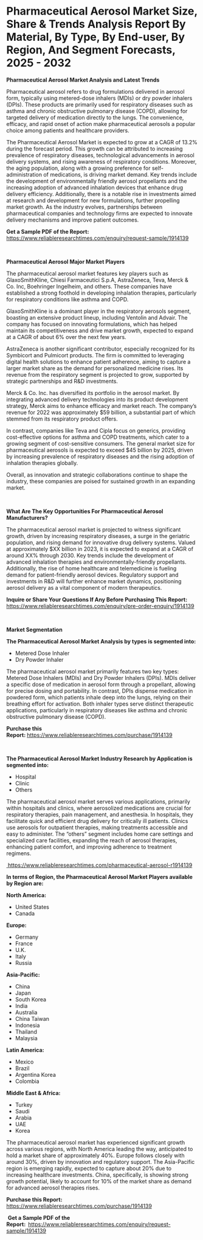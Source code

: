 <p><h1>Pharmaceutical Aerosol Market Size, Share & Trends Analysis Report By Material, By Type, By End-user, By Region, And Segment Forecasts, 2025 - 2032</h1></p><p><strong>Pharmaceutical Aerosol Market Analysis and Latest Trends</strong></p>
<p><p>Pharmaceutical aerosol refers to drug formulations delivered in aerosol form, typically using metered-dose inhalers (MDIs) or dry powder inhalers (DPIs). These products are primarily used for respiratory diseases such as asthma and chronic obstructive pulmonary disease (COPD), allowing for targeted delivery of medication directly to the lungs. The convenience, efficacy, and rapid onset of action make pharmaceutical aerosols a popular choice among patients and healthcare providers.</p><p>The Pharmaceutical Aerosol Market is expected to grow at a CAGR of 13.2% during the forecast period. This growth can be attributed to increasing prevalence of respiratory diseases, technological advancements in aerosol delivery systems, and rising awareness of respiratory conditions. Moreover, the aging population, along with a growing preference for self-administration of medications, is driving market demand. Key trends include the development of environmentally friendly aerosol propellants and the increasing adoption of advanced inhalation devices that enhance drug delivery efficiency. Additionally, there is a notable rise in investments aimed at research and development for new formulations, further propelling market growth. As the industry evolves, partnerships between pharmaceutical companies and technology firms are expected to innovate delivery mechanisms and improve patient outcomes.</p></p>
<p><strong>Get a Sample PDF of the Report:&nbsp;</strong> <a href="https://www.reliableresearchtimes.com/enquiry/request-sample/1914139?utm_campaign=3576&utm_medium=2&utm_source=Github&utm_content=ia&utm_term=13042025&utm_id=pharmaceutical-aerosol">https://www.reliableresearchtimes.com/enquiry/request-sample/1914139</a></p>
<p>&nbsp;</p>
<p><strong>Pharmaceutical Aerosol Major Market Players</strong></p>
<p><p>The pharmaceutical aerosol market features key players such as GlaxoSmithKline, Chiesi Farmaceutici S.p.A, AstraZeneca, Teva, Merck & Co. Inc, Boehringer Ingelheim, and others. These companies have established a strong foothold in developing inhalation therapies, particularly for respiratory conditions like asthma and COPD.</p><p>GlaxoSmithKline is a dominant player in the respiratory aerosols segment, boasting an extensive product lineup, including Ventolin and Advair. The company has focused on innovating formulations, which has helped maintain its competitiveness and drive market growth, expected to expand at a CAGR of about 6% over the next few years.</p><p>AstraZeneca is another significant contributor, especially recognized for its Symbicort and Pulmicort products. The firm is committed to leveraging digital health solutions to enhance patient adherence, aiming to capture a larger market share as the demand for personalized medicine rises. Its revenue from the respiratory segment is projected to grow, supported by strategic partnerships and R&D investments.</p><p>Merck & Co. Inc. has diversified its portfolio in the aerosol market. By integrating advanced delivery technologies into its product development strategy, Merck aims to enhance efficacy and market reach. The company’s revenue for 2022 was approximately $59 billion, a substantial part of which stemmed from its respiratory product offers.</p><p>In contrast, companies like Teva and Cipla focus on generics, providing cost-effective options for asthma and COPD treatments, which cater to a growing segment of cost-sensitive consumers. The general market size for pharmaceutical aerosols is expected to exceed $45 billion by 2025, driven by increasing prevalence of respiratory diseases and the rising adoption of inhalation therapies globally.</p><p>Overall, as innovation and strategic collaborations continue to shape the industry, these companies are poised for sustained growth in an expanding market.</p></p>
<p>&nbsp;</p>
<p><strong>What Are The Key Opportunities For Pharmaceutical Aerosol Manufacturers?</strong></p>
<p><p>The pharmaceutical aerosol market is projected to witness significant growth, driven by increasing respiratory diseases, a surge in the geriatric population, and rising demand for innovative drug delivery systems. Valued at approximately $XX billion in 2023, it is expected to expand at a CAGR of around XX% through 2030. Key trends include the development of advanced inhalation therapies and environmentally-friendly propellants. Additionally, the rise of home healthcare and telemedicine is fueling demand for patient-friendly aerosol devices. Regulatory support and investments in R&D will further enhance market dynamics, positioning aerosol delivery as a vital component of modern therapeutics.</p></p>
<p><strong>Inquire or Share Your Questions If Any Before Purchasing This Report:</strong> <a href="https://www.reliableresearchtimes.com/enquiry/pre-order-enquiry/1914139?utm_campaign=3576&utm_medium=2&utm_source=Github&utm_content=ia&utm_term=13042025&utm_id=pharmaceutical-aerosol">https://www.reliableresearchtimes.com/enquiry/pre-order-enquiry/1914139</a></p>
<p>&nbsp;</p>
<p><strong>Market Segmentation</strong></p>
<p><strong>The Pharmaceutical Aerosol Market Analysis by types is segmented into:</strong></p>
<p><ul><li>Metered Dose Inhaler</li><li>Dry Powder Inhaler</li></ul></p>
<p><p>The pharmaceutical aerosol market primarily features two key types: Metered Dose Inhalers (MDIs) and Dry Powder Inhalers (DPIs). MDIs deliver a specific dose of medication in aerosol form through a propellant, allowing for precise dosing and portability. In contrast, DPIs dispense medication in powdered form, which patients inhale deep into the lungs, relying on their breathing effort for activation. Both inhaler types serve distinct therapeutic applications, particularly in respiratory diseases like asthma and chronic obstructive pulmonary disease (COPD).</p></p>
<p><strong>Purchase this Report:&nbsp;</strong><a href="https://www.reliableresearchtimes.com/purchase/1914139?utm_campaign=3576&utm_medium=2&utm_source=Github&utm_content=ia&utm_term=13042025&utm_id=pharmaceutical-aerosol">https://www.reliableresearchtimes.com/purchase/1914139</a></p>
<p>&nbsp;</p>
<p><strong>The Pharmaceutical Aerosol Market Industry Research by Application is segmented into:</strong></p>
<p><ul><li>Hospital</li><li>Clinic</li><li>Others</li></ul></p>
<p><p>The pharmaceutical aerosol market serves various applications, primarily within hospitals and clinics, where aerosolized medications are crucial for respiratory therapies, pain management, and anesthesia. In hospitals, they facilitate quick and efficient drug delivery for critically ill patients. Clinics use aerosols for outpatient therapies, making treatments accessible and easy to administer. The “others” segment includes home care settings and specialized care facilities, expanding the reach of aerosol therapies, enhancing patient comfort, and improving adherence to treatment regimens.</p></p>
<p><a href="https://www.reliableresearchtimes.com/pharmaceutical-aerosol-r1914139?utm_campaign=3576&utm_medium=2&utm_source=Github&utm_content=ia&utm_term=13042025&utm_id=pharmaceutical-aerosol">&nbsp;https://www.reliableresearchtimes.com/pharmaceutical-aerosol-r1914139</a></p>
<p><strong>In terms of Region, the Pharmaceutical Aerosol Market Players available by Region are:</strong></p>
<p>
    <p> <strong> North America: </strong>
        <ul>
            <li>United States</li>
            <li>Canada</li>
        </ul>
        </p> 
    <p> <strong> Europe: </strong>
        <ul>
            <li>Germany</li>
            <li>France</li>
            <li>U.K.</li>
            <li>Italy</li>
            <li>Russia</li>
        </ul>
        </p> 
    <p> <strong> Asia-Pacific: </strong>
        <ul>
            <li>China</li>
            <li>Japan</li>
            <li>South Korea</li>
            <li>India</li>
            <li>Australia</li>
            <li>China Taiwan</li>
            <li>Indonesia</li>
            <li>Thailand</li>
            <li>Malaysia</li>
        </ul>
        </p> 
    <p> <strong> Latin America: </strong>
        <ul>
            <li>Mexico</li>
            <li>Brazil</li>
            <li>Argentina Korea</li>
            <li>Colombia</li>
        </ul>
        </p> 
    <p> <strong> Middle East & Africa: </strong>
        <ul>
            <li>Turkey</li>
            <li>Saudi</li>
            <li>Arabia</li>
            <li>UAE</li>
            <li>Korea</li>
        </ul>
    </p>
    </p>
<p><p>The pharmaceutical aerosol market has experienced significant growth across various regions, with North America leading the way, anticipated to hold a market share of approximately 40%. Europe follows closely with around 30%, driven by innovation and regulatory support. The Asia-Pacific region is emerging rapidly, expected to capture about 20% due to increasing healthcare investments. China, specifically, is showing strong growth potential, likely to account for 10% of the market share as demand for advanced aerosol therapies rises.</p></p>
<p><strong>Purchase this Report: </strong><a href="https://www.reliableresearchtimes.com/purchase/1914139?utm_campaign=3576&utm_medium=2&utm_source=Github&utm_content=ia&utm_term=13042025&utm_id=pharmaceutical-aerosol">https://www.reliableresearchtimes.com/purchase/1914139</a></p>
<p>&nbsp;<strong>Get a Sample PDF of the Report:&nbsp;&nbsp;</strong><a href="https://www.reliableresearchtimes.com/enquiry/request-sample/1914139?utm_campaign=3576&utm_medium=2&utm_source=Github&utm_content=ia&utm_term=13042025&utm_id=pharmaceutical-aerosol">https://www.reliableresearchtimes.com/enquiry/request-sample/1914139</a></p>
<p><strong></strong></p>
<p><p></p><p></p><p></p></p>